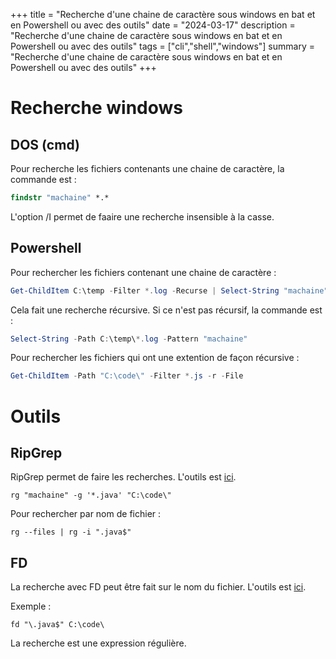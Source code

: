 +++
title = "Recherche d'une chaine de caractère sous windows en bat et en Powershell ou avec des outils"
date = "2024-03-17"
description = "Recherche d'une chaine de caractère sous windows en bat et en Powershell ou avec des outils"
tags = ["cli","shell","windows"]
summary = "Recherche d'une chaine de caractère sous windows en bat et en Powershell ou avec des outils"
+++
# Recherche windows

## DOS (cmd)

Pour recherche les fichiers contenants une chaine de caractère, la commande est :
```bat
findstr "machaine" *.*
```
L'option /I permet de faaire une recherche insensible à la casse.

## Powershell

Pour rechercher les fichiers contenant une chaine de caractère :
```powershell
Get-ChildItem C:\temp -Filter *.log -Recurse | Select-String "machaine"
```
Cela fait une recherche récursive. Si ce n'est pas récursif, la commande est :
```powershell
Select-String -Path C:\temp\*.log -Pattern "machaine"
```

Pour rechercher les fichiers qui ont une extention de façon récursive :
```powershell
Get-ChildItem -Path "C:\code\" -Filter *.js -r -File
```

# Outils

## RipGrep

RipGrep permet de faire les recherches. L'outils est [ici](https://github.com/BurntSushi/ripgrep).

```shell
rg "machaine" -g '*.java' "C:\code\"
```

Pour rechercher par nom de fichier :
```shell
rg --files | rg -i ".java$"
```

## FD

La recherche avec FD peut être fait sur le nom du fichier. L'outils est [ici](https://github.com/sharkdp/fd).

Exemple : 
```shell
fd "\.java$" C:\code\
```
La recherche est une expression régulière.
                    